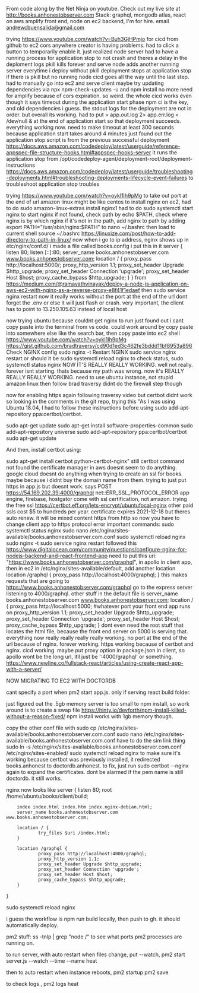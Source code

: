 From code along by the Net Ninja on youtube.
Check out my live site at http://books.anhonestobserver.com
Stack: graphql, mongodb atlas, react on aws amplify front end, node on ec2 backend,
I'm for hire. email andrewcbuensalida@gmail.com

trying https://www.youtube.com/watch?v=Buh3GjHPmjo for cicd from github to ec2
cors anywhere creator is having problems. had to click a button to temporarily enable it.
just realized node server had to have a running process for application stop to not crash
and theres a delay in the deploment logs
pkill kills forever and serve
node adds another running server everytime i deploy without pkill
deployment stops at application stop if there is pkill but no running node
cicd goes all the way until the last step. had to manually go into ec2 and serve client
maybe try updating dependencies via npx npm-check-updates -u and npm install
no more need for amplify because of cors expiration.
so weird. the whole cicd works even though it says timeout during the application start phase
npm ci is the key, and old dependencies i guess.
the stdout logs for the deployment are not in order.
but overall its working.
had to put > app.out.log 2> app.err.log < /dev/null & at the end of application start
so that deployment succeeds. everything working now.
need to make timeout at least 300 seconds because application start takes around 4 minutes
just found out the application stop script is from the previous successful deployment
https://docs.aws.amazon.com/codedeploy/latest/userguide/reference-appspec-file-structure-hooks.html#appspec-hooks-server
it runs the application stop from /opt/codedeploy-agent/deployment-root/deployment-instructions
https://docs.aws.amazon.com/codedeploy/latest/userguide/troubleshooting-deployments.html#troubleshooting-deployments-lifecycle-event-failures
to troubleshoot application stop troubles

trying https://www.youtube.com/watch?v=oykl1Ih9pMg to take out port at the end of url
amazon linux might be like centos
to install nginx on ec2, had to do sudo amazon-linux-extras install nginx1
had to do sudo systemctl start nginx to start nginx
if not found, check path by echo $PATH, check where nginx is by which nginx
if it's not in the path, add nginx to path by adding export PATH="/usr/sbin/nginx:$PATH" to nano ~/.bashrc
then load to current shell source ~/.bashrc
https://linuxize.com/post/how-to-add-directory-to-path-in-linux/
now when i go to ip address, nginx shows up
in etc/nginx/conf.d/ i made a file called books.config
i put this in it
server {
listen 80;
listen [::]:80;
server_name books.anhonestobserver.com www.books.anhonestobserver.com;
location / {
proxy_pass http://localhost:5000/;
proxy_http_version 1.1;
proxy_set_header Upgrade $http_upgrade;
proxy_set_header Connection 'upgrade';
proxy_set_header Host $host;
proxy_cache_bypass $http_upgrade;
}
}
from https://medium.com/@ramavathvinayak/deploy-a-node-js-application-on-aws-ec2-with-nginx-as-a-reverse-proxy-e8f41f1edaef
then sudo service nginx restart
now it really works without the port at the end of the url
dont forget the .env or else it will just flash or crash.
very important, the client has to point to 13.250.105.63 instead of local host

now trying ubuntu because couldnt get nginx to run
just found out i cant copy paste into the terminal from vs code.
could work around by copy paste into somewhere else like the search bar, then copy paste into ec2 shell
https://www.youtube.com/watch?v=oykl1Ih9pMg
https://gist.github.com/bradtraversy/cd90d1ed3c462fe3bddd11bf8953a896
Check NGINX config sudo nginx -t
Restart NGINX sudo service nginx restart or should it be sudo systemctl reload nginx
to check status, sudo systemctl status nginx
NOW IT'S REALLY REALLY WORKING. well not really. forever isnt starting. thats because my path was wrong.
now it's REALLY REALLY REALLY WORKING.
need to use ubuntu instance, not stupid amazon linux
then follow brad traversy
didnt do the firewall step though

now for enabling https
again following traversy video but certbot didnt work so looking in the comments in the git repo, trying this
"As I was using Ubuntu 18.04, I had to follow these instructions before using sudo add-apt-repository ppa:certbot/certbot.

sudo apt-get update
sudo apt-get install software-properties-common
sudo add-apt-repository universe
sudo add-apt-repository ppa:certbot/certbot
sudo apt-get update

And then, install certbot using:

sudo apt-get install certbot python-certbot-nginx"
still certbot command not found
the certificate manager in aws doesnt seem to do anything.
google cloud doesnt do anything when trying to create an ssl for books. maybe because i didnt buy the domain name from them.
trying to just put https in app.js but doesnt work. says POST https://54.169.202.39:4000/graphql net::ERR_SSL_PROTOCOL_ERROR
app engine, firebase, hostgator come with ssl certification, not amazon.
trying the free ssl https://certbot.eff.org/lets-encrypt/ubuntufocal-nginx
other paid ssls cost $5 to hundreds per year.
certificate expires 2021-12-18 but theres auto renew.
it will be mixed content https from http so now you have to change client app to https
protocol error
important commands:
sudo systemctl status nginx
sudo nano /etc/nginx/sites-available/books.anhonestobserver.com.conf
sudo systemctl reload nginx
sudo nginx -t
sudo service nginx restart
followed this https://www.digitalocean.com/community/questions/configure-nginx-for-nodejs-backend-and-react-frontend-app
need to put this uri: "https://www.books.anhonestobserver.com/graphql",
in apollo in client app, then in ec2 in /etc/nginx/sites-available/default, add another location
location /graphql {
proxy_pass http://localhost:4000/graphql;
}
this makes requests that are going to https://www.books.anhonestobserver.com/graphql go to the express server listening
to 4000/graphql.
other stuff in the default file is
server_name books.anhonestobserver.com www.books.anhonestobserver.com;
location / {
proxy_pass http://localhost:5000; #whatever port your front end app runs on
proxy_http_version 1.1;
proxy_set_header Upgrade $http_upgrade;
proxy_set_header Connection 'upgrade';
proxy_set_header Host $host;
proxy_cache_bypass $http_upgrade;
}
dont even need the root stuff that locates the html file, because the front end server on 5000 is serving that.
everything now really really really really working. no port at the end of the url because of nginx. forever working. https working because of certbot and nginx. cicd working.
maybe put proxy option in package.json in client, so apollo wont be the long url, itll just be ':4000/graphql' or something.
https://www.newline.co/fullstack-react/articles/using-create-react-app-with-a-server/

NOW MIGRATING TO EC2 WITH DOCTORDB

cant specify a port when pm2 start app.js. only if serving react build folder.

just figured out the .5gb memory server is too small to npm install, so work around is to create a swap file https://hinty.io/devforth/npm-install-killed-without-a-reason-fixed/ npm install works with 1gb memory though.

copy the other conf file with sudo cp <other file> /etc/nginx/sites-available/books.anhonestobserver.com.conf
sudo nano /etc/nginx/sites-available/books.anhonestobserver.com.conf
have to do the sim link thing sudo ln -s /etc/nginx/sites-available/books.anhonestobserver.com.conf /etc/nginx/sites-enabled/
sudo systemctl reload nginx to make sure it's working
because certbot was previously installed, it redirected books.anhonest to doctordb.anhonest. to fix, just run sudo certbot --nginx again to expand the certificates. dont be alarmed if the pem name is still doctordb. it still works.

nginx now looks like
server {
listen 80;
root /home/ubuntu/books/client/build;

        index index.html index.htm index.nginx-debian.html;
        server_name books.anhonestobserver.com www.books.anhonestobserver.com;

        location / {
                try_files $uri /index.html;
        }

        location /graphql {
                proxy_pass http://localhost:4000/graphql;
                proxy_http_version 1.1;
                proxy_set_header Upgrade $http_upgrade;
                proxy_set_header Connection 'upgrade';
                proxy_set_header Host $host;
                proxy_cache_bypass $http_upgrade;
        }

}

sudo systemctl reload nginx

i guess the workflow is npm run build locally, then push to gh. it should automatically deploy.

pm2 stuff:
ss -tnlp | grep "node /" to see what ports pm2 processes are running on.

to run server, with auto restart when files change, put --watch,
pm2 start server.js --watch --time --name heat

then to auto restart when instance reboots,
pm2 startup
pm2 save

to check logs , pm2 logs heat 
